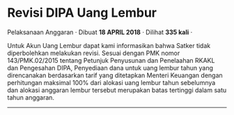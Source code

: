 Revisi DIPA Uang Lembur
=======================

Pelaksanaan Anggaran · Dibuat **18 APRIL 2018** · Dilihat **335 kali** ·

Untuk Akun Uang Lembur dapat kami informasikan bahwa Satker tidak diperbolehkan melakukan revisi. Sesuai dengan PMK nomor 143/PMK.02/2015 tentang Petunjuk Penyusunan dan Penelaahan RKAKL dan Pengesahan DIPA, Penyediaan dana untuk uang lembur tahun yang direncanakan berdasarkan tarif yang ditetapkan Menteri Keuangan dengan perhitungan maksimal 100% dari alokasi uang lembur tahun sebelumnya dan alokasi anggaran lembur tersebut merupakan batas tertinggi dalam satu tahun anggaran.     

  
  
  

* * *